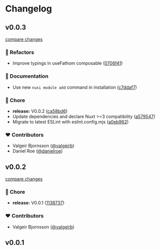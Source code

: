 # Changelog


## v0.0.3

[compare changes](https://github.com/valgeirb/nuxt-fathom/compare/v0.0.2...v0.0.3)

### 💅 Refactors

- Improve typings in useFathom composable ([0706f41](https://github.com/valgeirb/nuxt-fathom/commit/0706f41))

### 📖 Documentation

- Use new `nuxi module add` command in installation ([c7ddaf7](https://github.com/valgeirb/nuxt-fathom/commit/c7ddaf7))

### 🏡 Chore

- **release:** V0.0.2 ([ca58bd6](https://github.com/valgeirb/nuxt-fathom/commit/ca58bd6))
- Update dependencies and declare Nuxt >=3 compatibility ([a579547](https://github.com/valgeirb/nuxt-fathom/commit/a579547))
- Migrate to latest ESLint with eslint.config.mjs ([a0eb962](https://github.com/valgeirb/nuxt-fathom/commit/a0eb962))

### ❤️ Contributors

- Valgeir Bjornsson ([@valgeirb](https://github.com/valgeirb))
- Daniel Roe ([@danielroe](https://github.com/danielroe))

## v0.0.2

[compare changes](https://github.com/valgeirb/nuxt-fathom/compare/v0.0.1...v0.0.2)

### 🏡 Chore

- **release:** V0.0.1 ([1138737](https://github.com/valgeirb/nuxt-fathom/commit/1138737))

### ❤️ Contributors

- Valgeir Bjornsson ([@valgeirb](http://github.com/valgeirb))

## v0.0.1

